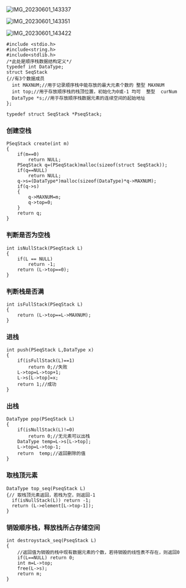 ![IMG_20230601_143337](栈.assets/IMG_20230601_143337.jpg)

![IMG_20230601_143351](栈.assets/IMG_20230601_143351.jpg)

![IMG_20230601_143422](栈.assets/IMG_20230601_143422.jpg)

```
#include <stdio.h>
#include<string.h>
#include<stdlib.h>
/*此处是顺序栈数据结构定义*/
typedef int DataType;
struct SeqStack
{//有3个数据成员
  int MAXNUM;//用于记录顺序栈中能存放的最大元素个数的 整型 MAXNUM   
  int top;//用于存放顺序栈的栈顶位置，初始化为0或-1 均可  整型  curNum
  DataType *s;//用于存放顺序栈数据元素的连续空间的起始地址  
};

typedef struct SeqStack *PseqStack;
```

### 创建空栈

```
PSeqStack create(int m)
{
	if(m==0)
		return NULL;
	PSeqStack q=(PSeqStack)malloc(sizeof(struct SeqStack));
	if(q==NULL)
		return NULL;
	q->s=(DataType*)malloc(sizeof(DataType)*q->MAXNUM);
	if(q->s)
	{
		q->MAXNUM=m;
		q->top=0;
	}
	return q;
} 
```

### 判断是否为空栈

```
int isNullStack(PSeqStack L)
{
	if(L == NULL)
		return -1;
	return (L->top==0);
}
```

### 判断栈是否满

```
int isFullStack(PSeqStack L)
{
	return (L->top==L->MAXNUM);
} 
```

### 进栈

```
int push(PSeqStack L,DataType x)
{
	if(isFullStack(L)==1)
		return 0;//失败
	L->top=L->top+1;
	L->s[L->top]=x; 
	return 1;//成功 
}
```

### 出栈

```
DataType pop(PSeqStack L)
{
	if(isNullStack(L)!=0)
		return 0;//无元素可以出栈
	DataType temp=L->s[L->top];
	L->top=L->top-1;
	return  temp;//返回删除的值 
}
```

### 取栈顶元素

```
DataType top_seq(PseqStack L)
{// 取栈顶元素返回，若栈为空，则返回-1
  if(isNullStack(L)) return -1;
  return (L->element[L->top-1]);
}
```

### 销毁顺序栈，释放栈所占存储空间

```
int destroystack_seq(PseqStack L)
{
    //返回值为销毁的栈中现有数据元素的个数，若待销毁的线性表不存在，则返回0
    if(L==NULL) return 0;
    int m=L->top;
    free(L->s);
	return m;
}
```

